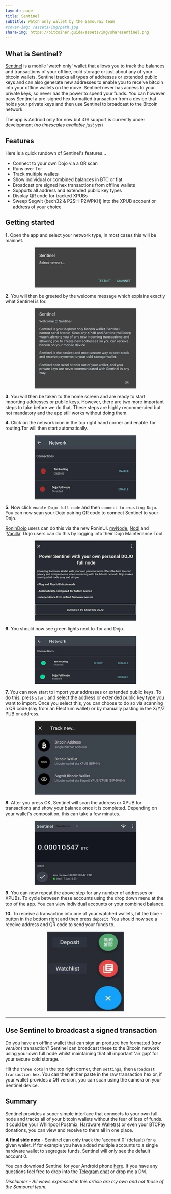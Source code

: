 ```yaml
---
layout: page
title: Sentinel
subtitle: Watch only wallet by the Samourai team
#cover-img: /assets/img/path.jpg
share-img: https://bitcoiner.guide/assets/img/sharesentinel.png
---
```



## What is Sentinel?

[Sentinel](https://samouraiwallet.com/sentinel) is a mobile 'watch only' wallet that allows you to track the balances and transactions of your offline, cold storage or just about any of your bitcoin wallets. Sentinel tracks all types of addresses or extended public keys and can also generate new addresses to enable you to receive bitcoin into your offline wallets on the move. Sentinel never has access to your private keys, so never has the power to spend your funds. You can however pass Sentinel a pre-signed hex formatted transaction from a device that holds your private keys and then use Sentinel to broadcast to the Bitcoin network.

The app is Android only for now but iOS support is currently under development (*no timescales available just yet*)


## Features

Here is a quick rundown of Sentinel's features...

- Connect to your own Dojo via a QR scan
- Runs over Tor
- Track multiple wallets
- Show individual or combined balances in BTC or fiat
- Broadcast pre signed hex transactions from offline wallets
- Supports all address and extended public key types
- Display QR code for tracked XPUBs
- Sweep Segwit (bech32 & P2SH-P2WPKH) into the XPUB account or address of your choice


## Getting started

**1.** Open the app and select your network type, in most cases this will be mainnet.

<p align="center">
<img src="/assets/img/sen1.png" class=responsive width="320" height="125" maxheight="300" />
</p>


**2.** You will then be greeted by the welcome message which explains exactly what Sentinel is for.

<p align="center">
<img src="/assets/img/sen2.png" class=responsive width="320" height="250" maxheight="300" />
</p>


**3.** You will then be taken to the home screen and are ready to start importing addresses or public keys. However, there are two more important steps to take before we do that. These steps are highly recommended but not mandatory and the app still works without doing them.

**4.** Click on the network icon in the top right hand corner and enable Tor routing.Tor will then start automatically.

<p align="center">
<img src="/assets/img/sen3.png" class=responsive width="320" height="200" maxheight="300" />
</p>

**5.** Now click `enable Dojo full node` and then `connect to existing Dojo`. You can now scan your Dojo pairing QR code to connect Sentinel to your Dojo. 

[RoninDojo](http://ronindojo.io) users can do this via the new RoninUI. [myNode](http://mynodebtc.com), [Nodl](http://nodl.it) and '[Vanilla](https://samouraiwallet.com/download/dojo)' Dojo users can do this by logging into their Dojo Maintenance Tool.

<p align="center">
<img src="/assets/img/sen4.png" class=responsive width="320" height="250" maxheight="300" />
</p>

**6.** You should now see green lights next to Tor and Dojo.

<p align="center">
<img src="/assets/img/sen5.png" class=responsive width="320" height="150" maxheight="300" />
</p>

**7.** You can now start to import your addresses or extended public keys. To do this, press `start` and select the address or extended public key type you want to import. Once you select this, you can choose to do so via scanning a QR code (say from an Electrum wallet) or by manually pasting in the X/Y/Z PUB or address.

<p align="center">
<img src="/assets/img/sen6.png" class=responsive width="320" height="230" maxheight="300" />
</p>

**8.** After you press OK, Sentinel will scan the address or XPUB for transactions and show your balance once it is completed. Depending on your wallet's composition, this can take a few minutes.

<p align="center">
<img src="/assets/img/sen7.png" class=responsive width="320" height="200" maxheight="300" />
</p>


**9.** You can now repeat the above step for any number of addresses or XPUBs. To cycle between these accounts using the drop down menu at the top of the app. You can view individual accounts or your combined balance.

**10.** To receive a transaction into one of your watched wallets, hit the blue `+` button in the bottom right and then press `deposit`. You should now see a receive address and QR code to send your funds to.


<p align="center">
<img src="/assets/img/sen8.png" class=responsive width="240" height="250" maxheight="300" />
</p>


---

## Use Sentinel to broadcast a signed transaction

Do you have an offline wallet that can sign an produce hex formatted (*raw version*) transaction? Sentinel can broadcast these to the Bitcoin network using your own full node whilst maintaining that all important 'air gap' for your secure cold storage.

Hit the `three dots` in the top right corner, then `settings`, then `Broadcast transaction hex`. You can then either paste in the raw transaction hex or, if your wallet provides a QR version, you can scan using the camera on your Sentinel device.


## Summary

Sentinel provides a super simple interface that connects to your own full node and tracks all of your bitcoin wallets without the fear of loss of funds. It could be your Whirlpool Postmix, Hardware Wallet(s) or even your BTCPay donations, you can view and receive to them all in one place.

**A final side note** - Sentinel can only track the 'account 0' (default) for a given wallet. If for example you have added multiple accounts to a single hardware wallet to segregate funds, Sentinel will only see the default account 0.

You can download Sentinel for your Android phone [here](https://samouraiwallet.com/download/sentinel).
If you have any questions feel free to drop into the [Telegram chat](https://t.me/SamouraiWallet) or drop me a DM.

*Disclaimer - All views expressed in this article are my own and not those of the Samourai team.*



